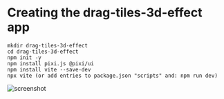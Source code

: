 # Creating the drag-tiles-3d-effect app

    mkdir drag-tiles-3d-effect
    cd drag-tiles-3d-effect
    npm init -y
    npm install pixi.js @pixi/ui
    npm install vite --save-dev
    npx vite (or add entries to package.json "scripts" and: npm run dev)

![screenshot](https://raw.github.com/afarber/pixi-questions/master/drag-tiles-3d-effect/screenshot.gif)
